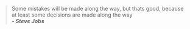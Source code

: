 > Some mistakes will be made along the way, but thats good, because at least some decisions are made along the way  
> ***- Steve Jobs***

